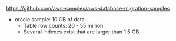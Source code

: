 https://github.com/aws-samples/aws-database-migration-samples
- oracle sample: 10 GB of data.
  - Table row counts: 20 - 55 million
  - Several indexes exist that are larger than 1.5 GB.
